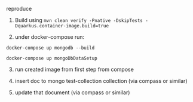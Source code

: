 reproduce

1. Build using
``
mvn clean verify -Pnative -DskipTests -Dquarkus.container-image.build=true
``

2. under docker-compose run:

``docker-compose up mongodb --build``

``docker-compose up mongoDbDataSetup``

3. run created image from first step from compose

4. insert doc to mongo test-collection collection (via compass or similar)

5. update that document  (via compass or similar)
